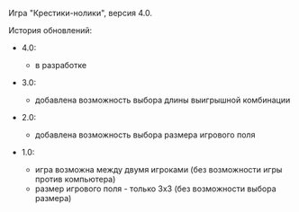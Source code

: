 Игра "Крестики-нолики", версия 4.0.

История обновлений:

- 4.0:
    - в разработке

- 3.0:
    - добавлена возможность выбора длины выигрышной комбинации

- 2.0:
    - добавлена возможность выбора размера игрового поля

- 1.0:
    - игра возможна между двумя игроками (без возможности игры против компьютера)
    - размер игрового поля - только 3х3 (без возможности выбора размера)
